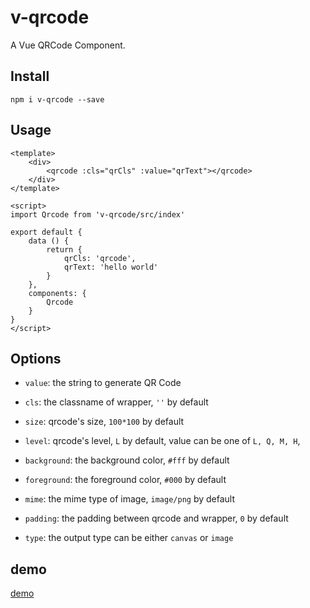 # v-qrcode

A Vue QRCode Component.

## Install

    npm i v-qrcode --save

## Usage

    <template>
        <div>
            <qrcode :cls="qrCls" :value="qrText"></qrcode>
        </div>
    </template>

    <script>
    import Qrcode from 'v-qrcode/src/index'

    export default {
        data () {
            return {
                qrCls: 'qrcode',
                qrText: 'hello world'
            }
        },
        components: {
            Qrcode
        }
    }
    </script>

## Options

- `value`: the string to generate QR Code

- `cls`: the classname of wrapper, `''` by default

- `size`:  qrcode's size, `100*100` by default

- `level`: qrcode's level, `L` by default, value can be one of `L, Q, M, H`,

- `background`: the background color, `#fff` by default

- `foreground`: the foreground color, `#000` by default

- `mime`: the mime type of image, `image/png` by default

- `padding`: the padding between qrcode and wrapper, `0` by default

- `type`: the output type can be either `canvas` or `image`

## demo

[demo](https://atwxp.github.io/v-qrcode/)
